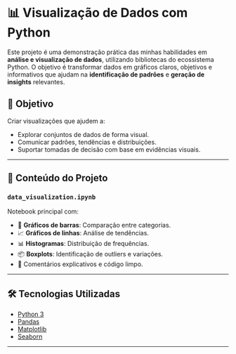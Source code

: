 # 📊 Visualização de Dados com Python

Este projeto é uma demonstração prática das minhas habilidades em **análise e visualização de dados**, utilizando bibliotecas do ecossistema Python. O objetivo é transformar dados em gráficos claros, objetivos e informativos que ajudam na **identificação de padrões** e **geração de insights** relevantes.

## 🧠 Objetivo

Criar visualizações que ajudem a:

- Explorar conjuntos de dados de forma visual.
- Comunicar padrões, tendências e distribuições.
- Suportar tomadas de decisão com base em evidências visuais.

---

## 📁 Conteúdo do Projeto

### `data_visualization.ipynb`

Notebook principal com:

- 📌 **Gráficos de barras**: Comparação entre categorias.
- 📈 **Gráficos de linhas**: Análise de tendências.
- 📊 **Histogramas**: Distribuição de frequências.
- 📦 **Boxplots**: Identificação de outliers e variações.
- 🎯 Comentários explicativos e código limpo.

---

## 🛠️ Tecnologias Utilizadas

- [Python 3](https://www.python.org/)
- [Pandas](https://pandas.pydata.org/)
- [Matplotlib](https://matplotlib.org/)
- [Seaborn](https://seaborn.pydata.org/)

---

